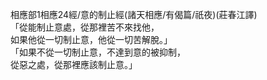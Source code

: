 相應部1相應24經/意的制止經(諸天相應/有偈篇/祇夜)(莊春江譯)  
「從能制止意處，從那裡苦不來找他，  
如果他從一切制止意，他從一切苦解脫。」  
「如果不從一切制止意，不達到意的被抑制，  
從惡之處，從那裡應該制止意。」  
  
  
